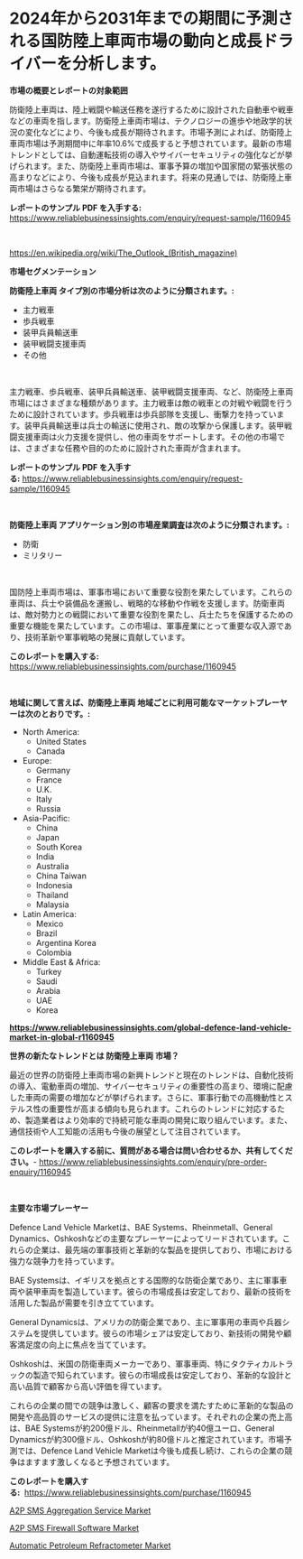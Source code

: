 <p><h1>2024年から2031年までの期間に予測される国防陸上車両市場の動向と成長ドライバーを分析します。</h1></p><p><strong>市場の概要とレポートの対象範囲</strong></p>
<p><p>防衛陸上車両は、陸上戦闘や輸送任務を遂行するために設計された自動車や戦車などの車両を指します。防衛陸上車両市場は、テクノロジーの進歩や地政学的状況の変化などにより、今後も成長が期待されます。市場予測によれば、防衛陸上車両市場は予測期間中に年率10.6%で成長すると予想されています。最新の市場トレンドとしては、自動運転技術の導入やサイバーセキュリティの強化などが挙げられます。また、防衛陸上車両市場は、軍事予算の増加や国家間の緊張状態の高まりなどにより、今後も成長が見込まれます。将来の見通しでは、防衛陸上車両市場はさらなる繁栄が期待されます。</p></p>
<p><strong>レポートのサンプル PDF を入手する:</strong> <a href="https://www.reliablebusinessinsights.com/enquiry/request-sample/1160945">https://www.reliablebusinessinsights.com/enquiry/request-sample/1160945</a></p>
<p>&nbsp;</p>
<p><a href="https://en.wikipedia.org/wiki/The_Outlook_(British_magazine)">https://en.wikipedia.org/wiki/The_Outlook_(British_magazine)</a></p>
<p><strong>市場セグメンテーション</strong></p>
<p><strong>防衛陸上車両 タイプ別の市場分析は次のように分類されます。:</strong></p>
<p><ul><li>主力戦車</li><li>歩兵戦車</li><li>装甲兵員輸送車</li><li>装甲戦闘支援車両</li><li>その他</li></ul></p>
<p>&nbsp;</p>
<p><p>主力戦車、歩兵戦車、装甲兵員輸送車、装甲戦闘支援車両、など、防衛陸上車両市場にはさまざまな種類があります。主力戦車は敵の戦車との対戦や戦闘を行うために設計されています。歩兵戦車は歩兵部隊を支援し、衝撃力を持っています。装甲兵員輸送車は兵士の輸送に使用され、敵の攻撃から保護します。装甲戦闘支援車両は火力支援を提供し、他の車両をサポートします。その他の市場では、さまざまな任務や目的のために設計された車両が含まれます。</p></p>
<p><strong>レポートのサンプル PDF を入手する:</strong>&nbsp;<a href="https://www.reliablebusinessinsights.com/enquiry/request-sample/1160945">https://www.reliablebusinessinsights.com/enquiry/request-sample/1160945</a></p>
<p>&nbsp;</p>
<p><strong> 防衛陸上車両 アプリケーション別の市場産業調査は次のように分類されます。:</strong></p>
<p><ul><li>防衛</li><li>ミリタリー</li></ul></p>
<p>&nbsp;</p>
<p><p>国防陸上車両市場は、軍事市場において重要な役割を果たしています。これらの車両は、兵士や装備品を運搬し、戦略的な移動や作戦を支援します。防衛車両は、敵対勢力との戦闘において重要な役割を果たし、兵士たちを保護するための重要な機能を果たしています。この市場は、軍事産業にとって重要な収入源であり、技術革新や軍事戦略の発展に貢献しています。</p></p>
<p><strong>このレポートを購入する:</strong>&nbsp; <a href="https://www.reliablebusinessinsights.com/purchase/1160945">https://www.reliablebusinessinsights.com/purchase/1160945</a></p>
<p>&nbsp;</p>
<p><strong>地域に関して言えば、防衛陸上車両 地域ごとに利用可能なマーケットプレーヤーは次のとおりです。:</strong></p>
<p><ul>
    <li>
        North America:
        <ul>
            <li>United States</li>
            <li>Canada</li>
        </ul>
    </li>
    <li>
        Europe:
        <ul>
            <li>Germany</li>
            <li>France</li>
            <li>U.K.</li>
            <li>Italy</li>
            <li>Russia</li>
        </ul>
    </li>
    <li>
        Asia-Pacific:
        <ul>
            <li>China</li>
            <li>Japan</li>
            <li>South Korea</li>
            <li>India</li>
            <li>Australia</li>
            <li>China Taiwan</li>
            <li>Indonesia</li>
            <li>Thailand</li>
            <li>Malaysia</li>
        </ul>
    </li>
    <li>
        Latin America:
        <ul>
            <li>Mexico</li>
            <li>Brazil</li>
            <li>Argentina Korea</li>
            <li>Colombia</li>
        </ul>
    </li>
    <li>
        Middle East & Africa:
        <ul>
            <li>Turkey</li>
            <li>Saudi</li>
            <li>Arabia</li>
            <li>UAE</li>
            <li>Korea</li>
        </ul>
    </li>
    </ul></p>
<p><strong><a href="https://www.reliablebusinessinsights.com/global-defence-land-vehicle-market-in-global-r1160945">https://www.reliablebusinessinsights.com/global-defence-land-vehicle-market-in-global-r1160945</a></strong>&nbsp;</p>
<p><strong>世界の新たなトレンドとは 防衛陸上車両 市場？</strong></p>
<p><p>最近の世界の防衛陸上車両市場の新興トレンドと現在のトレンドは、自動化技術の導入、電動車両の増加、サイバーセキュリティの重要性の高まり、環境に配慮した車両の需要の増加などが挙げられます。さらに、軍事行動での高機動性とステルス性の重要性が高まる傾向も見られます。これらのトレンドに対応するため、製造業者はより効率的で持続可能な車両の開発に取り組んでいます。また、通信技術や人工知能の活用も今後の展望として注目されています。</p></p>
<p><strong>このレポートを購入する前に、質問がある場合は問い合わせるか、共有してください。</strong>- <a href="https://www.reliablebusinessinsights.com/enquiry/pre-order-enquiry/1160945">https://www.reliablebusinessinsights.com/enquiry/pre-order-enquiry/1160945</a></p>
<p>&nbsp;</p>
<p><strong>主要な市場プレーヤー</strong></p>
<p><p>Defence Land Vehicle Marketは、BAE Systems、Rheinmetall、General Dynamics、Oshkoshなどの主要なプレーヤーによってリードされています。これらの企業は、最先端の軍事技術と革新的な製品を提供しており、市場における強力な競争力を持っています。</p><p>BAE Systemsは、イギリスを拠点とする国際的な防衛企業であり、主に軍事車両や装甲車両を製造しています。彼らの市場成長は安定しており、最新の技術を活用した製品が需要を引き立てています。</p><p>General Dynamicsは、アメリカの防衛企業であり、主に軍事用の車両や兵器システムを提供しています。彼らの市場シェアは安定しており、新技術の開発や顧客満足度の向上に焦点を当てています。</p><p>Oshkoshは、米国の防衛車両メーカーであり、軍事車両、特にタクティカルトラックの製造で知られています。彼らの市場成長は安定しており、革新的な設計と高い品質で顧客から高い評価を得ています。</p><p>これらの企業の間での競争は激しく、顧客の要求を満たすために革新的な製品の開発や高品質のサービスの提供に注意を払っています。それぞれの企業の売上高は、BAE Systemsが約200億ドル、Rheinmetallが約40億ユーロ、General Dynamicsが約300億ドル、Oshkoshが約80億ドルと推定されています。市場予測では、Defence Land Vehicle Marketは今後も成長し続け、これらの企業の競争はますます激しくなると予想されています。</p></p>
<p><strong>このレポートを購入する:</strong>&nbsp;&nbsp;<a href="https://www.reliablebusinessinsights.com/purchase/1160945">https://www.reliablebusinessinsights.com/purchase/1160945</a></p>
<p><p><a href="https://github.com/lamhaoka57/Market-Research-Report-List-1/blob/main/a2p-sms-aggregation-service-market.md">A2P SMS Aggregation Service Market</a></p><p><a href="https://github.com/caominhtri712020/Market-Research-Report-List-1/blob/main/a2p-sms-firewall-software-market.md">A2P SMS Firewall Software Market</a></p><p><a href="https://issuu.com/reportprime-2/docs/automatic-petroleum-refractometer-market-size-2030">Automatic Petroleum Refractometer Market</a></p></p>